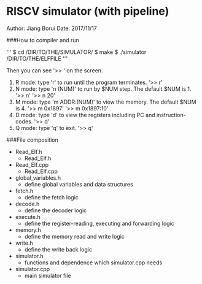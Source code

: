 RISCV simulator (with pipeline)
====
Author: Jiang Borui
Date: 2017/11/17

###How to compiler and run

'''
$ cd /DIR/TO/THE/SIMULATOR/
$ make
$ ./simulator /DIR/TO/THE/ELFFILE
'''

Then you can see '>> ' on the screen.
1. R mode: type 'r' to run until the program terminates.
	'>> r'
2. N mode: type 'n (NUM)' to run by $NUM step. The default $NUM is 1.
	'>> n'
	'>> n 20'
3. M mode: type 'm ADDR:(NUM)' to view the memory. The default $NUM is 4.
	'>> m 0x1897'
	'>> m 0x1897:10'
4. D mode: type 'd' to view the registers including PC and instruction-codes.
	'>> d'
5. Q mode: type 'q' to exit.
	'>> q'

###File composition
* Read_Elf.h
	* Read_Elf.h
* Read_Elf.cpp
	* Read_Elf.cpp
* global_variables.h
	* define global variables and data structures
* fetch.h
	* define the fetch logic
* decode.h
	* define the decoder logic
* execute.h
	* define the register-reading, executing and forwarding logic
* memory.h
	* define the memory read and write logic
* write.h
	* define the write back logic
* simulator.h
	* functions and dependence which simulator.cpp needs
* simulator.cpp
	* main simulator file
